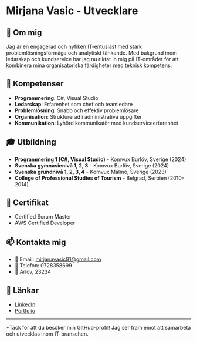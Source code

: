 # Mirjana Vasic - Utvecklare

## 👋 Om mig
Jag är en engagerad och nyfiken IT-entusiast med stark problemlösningsförmåga och analytiskt tänkande. Med bakgrund inom ledarskap och kundservice har jag nu riktat in mig på IT-området för att kombinera mina organisatoriska färdigheter med teknisk kompetens.

## 💼 Kompetenser
- **Programmering**: C#, Visual Studio
- **Ledarskap**: Erfarenhet som chef och teamledare
- **Problemlösning**: Snabb och effektiv problemlösare
- **Organisation**: Strukturerad i administrativa uppgifter
- **Kommunikation**: Lyhörd kommunikatör med kundserviceerfarenhet

## 🎓 Utbildning
- **Programmering 1 (C#, Visual Studio)** - Komvux Burlöv, Sverige (2024)
- **Svenska gymnasienivå 1, 2, 3** - Komvux Burlöv, Sverige (2024)
- **Svenska grundnivå 1, 2, 3, 4** - Komvux Malmö, Sverige (2023)
- **College of Professional Studies of Tourism** - Belgrad, Serbien (2010-2014)

## 📜 Certifikat
- Certified Scrum Master
- AWS Certified Developer



## 📫 Kontakta mig
- 📧 Email: mirjanavasic91@gmail.com
- 📱 Telefon: 0728358699
- 📍 Arlöv, 23234

## 🔗 Länkar


- [LinkedIn](din-linkedin-profil)
- [Portfolio](din-portfolio-webbsida)

---

*Tack för att du besöker min GitHub-profil! Jag ser fram emot att samarbeta och utvecklas inom IT-branschen.
